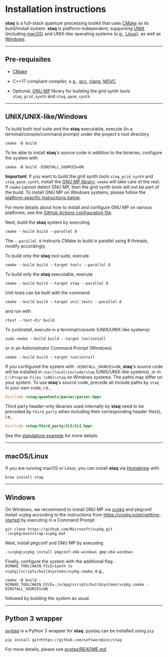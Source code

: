 # Installation instructions

**staq** is a full-stack quantum processing toolkit that uses
[CMake](https://cmake.org/) as its build/install system. **staq** is
platform-independent, supporting
[UNIX](https://www.opengroup.org/membership/forums/platform/unix)
(including
[macOS](https://www.apple.com/macos/)) and UNIX-like operating systems
(e.g., [Linux](https://www.linux.org)), as well
as [Windows](https://www.microsoft.com/en-us/windows).

---

## Pre-requisites

- [CMake](https://cmake.org/)
- C++17 compliant compiler, e.g.,
  [gcc](https://gcc.gnu.org/),
  [clang](https://clang.llvm.org),
  [MSVC](https://visualstudio.microsoft.com/vs/)

- Optional, [GNU MP](https://gmplib.org/) library for building the grid synth
  tools `staq_grid_synth` and `staq_qasm_synth`

---

## UNIX/UNIX-like/Windows

To build both tool suite and the **staq** executable, execute
(in a terminal/console/command prompt) under the project's root directory

```shell
cmake -B build
```

To be able to install **staq**'s source code in addition to the binaries,
configure
the system with

```shell
cmake -B build -DINSTALL_SOURCES=ON
```

**Important**: If you want to build the grid synth tools `staq_grid_synth`
and `staq_qasm_synth`, install the [GNU MP library](https://gmplib.org/);
`cmake` will take care of the rest. If `cmake` cannot detect GNU MP, then the
grid synth tools will not be part of the build. To install GNU MP on Windows
systems, please follow the [platform-specific instructions below](#windows).

For more details about how to install and configure GNU MP on various platforms,
see the
[GitHub Actions configuration file](https://github.com/softwareQinc/staq/blob/main/.github/workflows/cmake.yml).

Next, build the **staq** system by executing

```shell
cmake --build build --parallel 8
```

The `--parallel 8` instructs CMake to build in parallel using 8 threads, modify
accordingly.

To build only the **staq** tool suite, execute

```shell
cmake --build build --target tools --parallel 8
````

To build only the **staq** executable, execute

```shell
cmake --build build --target staq --parallel 8
```

Unit tests can be built with the command

```shell
cmake --build build --target unit_tests --parallel 8
```

and run with

```shell
ctest --test-dir build
```

To (un)install, execute in a terminal/console (UNIX/UNIX-like systems)

```shell
sudo cmake --build build --target (un)install
```

or in an Administrator Command Prompt (Windows)

```shell
cmake --build build --target (un)install
```

If you configured the system with `-DINSTALL_SOURCES=ON`, **staq**'s source
code will be installed in `/usr/local/include/staq` (UNIX/UNIX-like systems), or
in `C:\Program Files (x86)\staq` on Windows systems. The paths may differ on
your system. To use **staq**'s source code, precede all include paths by `staq`
in
your own code, i.e.,

```c++
#include <staq/qasmtools/parser/parser.hpp>
```

Third party header-only libraries used internally by **staq** need to be
preceded by `third_party` when including their corresponding header file(s),
i.e.,

```c++
#include <staq/third_party/CLI/CLI.hpp>
```

See the
[standalone example](https://github.com/softwareQinc/staq/tree/main/examples/standalone)
for more details.

---

## macOS/Linux

If you are running macOS or Linux, you can install **staq** via
[Homebrew](https://brew.sh) with

```shell
brew install staq
```

---

## Windows

On Windows, we recommend to install GNU MP via
[vcpkg](https://vcpkg.io/en/index.html) and pkgconf. Install vcpkg according to
the instructions from https://vcpkg.io/en/getting-started by executing in a
Command Prompt

```shell
git clone https://github.com/Microsoft/vcpkg.git
.\vcpkg\bootstrap-vcpkg.bat
```

Next, install pkgconf and GNU MP by executing

```shell
.\vcpkg\vcpkg install pkgconf:x64-windows gmp:x64-windows
```

Finally, configure the system with the additional flag
`-DCMAKE_TOOLCHAIN_FILE=[path to vcpkg]/scripts/buildsystems/vcpkg.cmake`, e.g.,

```shell
cmake -B build -DCMAKE_TOOLCHAIN_FILE=./vckpg/scripts/buildsystems/vcpkg.cmake -DINSTALL_SOURCES=ON 
```

followed by building the system as usual.

---

## Python 3 wrapper

[pystaq](https://github.com/softwareQinc/staq/blob/main/pystaq/) is a Python 3
wrapper for **staq**. pystaq can be installed using `pip`

```shell
pip install git+https://github.com/softwareQinc/staq
```

For more details, please see
[pystaq/README.md](https://github.com/softwareQinc/staq/blob/main/pystaq/README.md).
